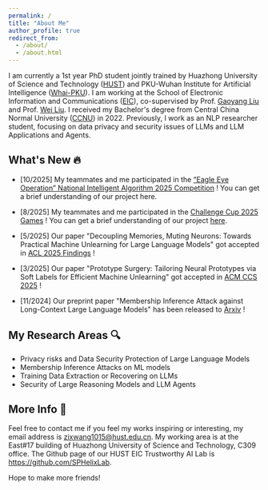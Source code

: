 ```yaml
---
permalink: /
title: "About Me"
author_profile: true
redirect_from: 
  - /about/
  - /about.html
---
```


I am currently a 1st year PhD student jointly trained by Huazhong University of Science and Technology ([HUST](http://www.hust.edu.cn/)) and PKU-Wuhan Institute for Artificial Intelligence ([Whai-PKU](http://whai.pku.edu.cn/index.htm)).
I am working at the School of Electronic Information and Communications ([EIC](http://ei.hust.edu.cn/)), co-supervised by Prof. [Gaoyang Liu](https://gyliu1991.github.io) and Prof. [Wei Liu](https://faculty.hust.edu.cn/wliu/zh_CN/index.htm). 
I received my Bachelor's degree from Central China Normal University ([CCNU](https://www.ccnu.edu.cn/)) in 2022.
Previously, I work as an NLP researcher student, focusing on data privacy and security issues of LLMs and LLM Applications and Agents.

What's New 🔥
------
- [10/2025] My teammates and me participated in the [“Eagle Eye Operation” National Intelligent Algorithm 2025 Competition](http://competition-saa.c2.org.cn/home) ! You can get a brief understanding of our project here.

- [8/2025] My teammates and me participated in the [Challenge Cup 2025 Games](https://2025.tiaozhanbei.net/) ! You can get a brief understanding of our project [here](https://github.com/EnCurryAge/Yolo-Adv).

- [5/2025] Our paper "Decoupling Memories, Muting Neurons: Towards Practical Machine Unlearning for Large Language Models" got accepted in [ACL 2025 Findings](https://2025.aclweb.org/) !

- [3/2025] Our paper "Prototype Surgery: Tailoring Neural Prototypes via Soft Labels for Efficient Machine Unlearning" got accepted in [ACM CCS 2025](https://www.sigsac.org/ccs/CCS2025/) !

- [11/2024] Our preprint paper "Membership Inference Attack against Long-Context Large Language Models" has been released to [Arxiv](https://arxiv.org/abs/2411.11424) !

My Research Areas 🔍
------
- Privacy risks and Data Security Protection of Large Language Models
- Membership Inference Attacks on ML models
- Training Data Extraction or Recovering on LLMs
- Security of Large Reasoning Models and LLM Agents

More Info 📧
------
Feel free to contact me if you feel my works inspiring or interesting, my email address is <zixwang1015@hust.edu.cn>.
My working area is at the East#17 building of Huazhong University of Science and Technology, C309 office. The Github page of our HUST EIC Trustworthy AI Lab is <https://github.com/SPHelixLab>.

Hope to make more friends!


